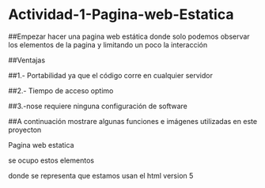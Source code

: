# Actividad-1-Pagina-web-Estatica

##Empezar hacer una pagina web estática donde solo podemos observar los elementos de la pagina y limitando un poco la interacción

##Ventajas


##1.- Portabilidad ya que el código corre en cualquier servidor   

##2.- Tiempo de acceso optimo
 
##3.-nose requiere ninguna configuración de software

##A continuación mostrare algunas funciones e imágenes utilizadas en este proyecton

Pagina web estatica

se ocupo estos elementos 
<!DOCTYPE html> donde se representa que estamos usan el html version 5
<Title> para indicar el titulo en este caso la optimizacion 
 </h1> para el texto 
 <p> para el cuerpo de la informacion 
 en el siguiente documento vemos mas a fondo la pagina web estatica


